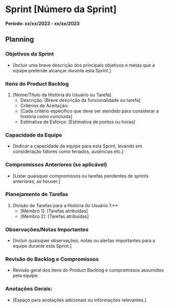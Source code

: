 # Sprint [Número da Sprint]

**Período: xx/xx/2023 - xx/xx/2023**

## Planning

### Objetivos da Sprint

- [Incluir uma breve descrição dos principais objetivos e metas que a equipe pretende alcançar durante esta Sprint.]

### Itens do Product Backlog

1.  [Nome/Título da História do Usuário ou Tarefa]
    - Descrição: [Breve descrição da funcionalidade ou tarefa]
    - Critérios de Aceitação:
    - [Cada critério específico que deve ser atendido para considerar a história como concluída]
    - Estimativa de Esforço: [Estimativa de pontos ou horas]

### Capacidade da Equipe

- [Indicar a capacidade da equipe para esta Sprint, levando em consideração fatores como feriados, ausências etc.]

### Compromissos Anteriores (se aplicável)

- [Listar quaisquer compromissos ou tarefas pendentes de sprints anteriores, se houver.]

### Planejamento de Tarefas

1.  Divisão de Tarefas para a História do Usuário 1:\*\*
    - [Membro 1]: [Tarefas atribuídas]
    - [Membro 2]: [Tarefas atribuídas]

### Observações/Notas Importantes

- [Incluir quaisquer observações, notas ou alertas importantes para a equipe durante esta Sprint.]

### Revisão do Backlog e Compromissos

- Revisão geral dos itens do Product Backlog e compromissos assumidos pela equipe.

### Anotações Gerais:

- [Espaço para anotações adicionais ou informações relevantes.]
